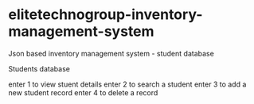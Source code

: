 # elitetechnogroup-inventory-management-system
Json based inventory management system - student database

Students database

enter 1 to view stuent details
enter 2 to search a student
enter 3 to add a new student record
enter 4 to delete a record
